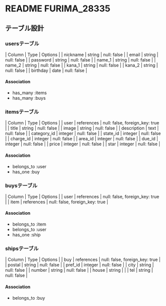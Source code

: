 # README FURIMA_28335

## テーブル設計

### usersテーブル

| Column   | Type   | Options     |
| nickname | string | null: false |
| email    | string | null: false |
| password | string | null: false |
| name_1   | string | null: false |
| name_2   | string | null: false |
| kana_1   | string | null: false |
| kana_2   | string | null: false |
| birthday | date   | null: false |

#### Association

- has_many :items
- has_many :buys

### itemsテーブル

| Column      | Type       | Options                        |
| user        | references | null: false, foreign_key: true |
| title       | string     | null: false                    |
| image       | string     | null: false                    |
| description | text       | null: false                    |
| category_id | integer    | null: false                    |
| state_id    | integer    | null: false                    |
| charge_id   | integer    | null: false                    |
| area_id     | integer    | null: false                    |
| due_id      | integer    | null: false                    |
| price       | integer    | null: false                    |
| star        | integer    | null: false                    |

#### Association

- belongs_to :user
- has_one :buy

### buysテーブル

| Column | Type       | Options                        |
| user   | references | null: false, foreign_key: true |
| item   | references | null: false, foreign_key: true |

#### Association

- belongs_to :item
- belongs_to :user
- has_one :ship

### shipsテーブル

| Column  | Type       | Options                        |
| buy     | references | null: false, foreign_key: true |
| postal  | string     | null: false                    |
| pref_id | integer    | null: false                    |
| city    | string     | null: false                    |
| number  | string     | null: false                    |
| house   | string     |                                |
| tel     | string     | null: false                    |

#### Association

- belongs_to :buy